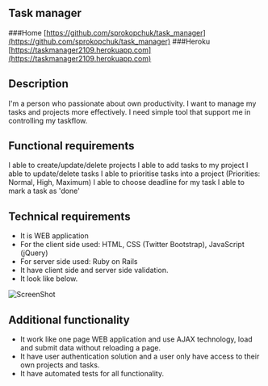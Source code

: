 ## Task manager

###Home
[https://github.com/sprokopchuk/task_manager](https://github.com/sprokopchuk/task_manager)
###Heroku
[https://taskmanager2109.herokuapp.com](https://taskmanager2109.herokuapp.com)

## Description

I'm a person who passionate about own productivity. I want to manage my tasks and projects 
more effectively. I need simple tool that support me in controlling my task­flow. 

## Functional requirements

I able to create/update/delete projects 
I able to add tasks to my project 
I able to update/delete tasks 
I able to prioritise tasks into a project (Priorities: Normal, High, Maximum) 
I able to choose deadline for my task 
I able to mark a task as 'done' 

## Technical requirements

* It is WEB application 
* For the client side used: HTML, CSS (Twitter Bootstrap), JavaScript (jQuery) 
* For server side used: Ruby on Rails
* It have client side and server side validation. 
* It look like below. 
 
 ![ScreenShot](https://raw.github.com/sprokopchuk/task_manager/master/screenshot.png)

## Additional functionality

* It work like one page WEB application and use AJAX technology, load 
and submit data without reloading a page. 
* It have user authentication solution and a user only have access to their 
own projects and tasks. 
* It have automated tests for all functionality. 

